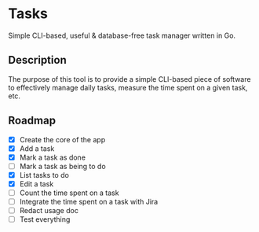 # Tasks

Simple CLI-based, useful & database-free task manager written in Go.

## Description

The purpose of this tool is to provide a simple CLI-based piece of software to
effectively manage daily tasks, measure the time spent on a given task, etc.

## Roadmap

- [x] Create the core of the app
- [x] Add a task
- [x] Mark a task as done
- [ ] Mark a task as being to do
- [x] List tasks to do
- [x] Edit a task
- [ ] Count the time spent on a task
- [ ] Integrate the time spent on a task with Jira
- [ ] Redact usage doc
- [ ] Test everything
